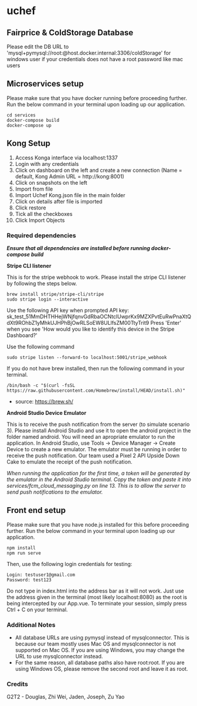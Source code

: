 # uchef

## Fairprice & ColdStorage Database
Please edit the DB URL to 'mysql+pymysql://root:@host.docker.internal:3306/coldStorage' for windows user if your credentials does not have a root password like mac users

## Microservices setup

Please make sure that you have docker running before proceeding further.
Run the below command in your terminal upon loading up our application.

```
cd services
docker-compose build
docker-compose up
```

## Kong Setup

1.   Access Konga interface via localhost:1337
2.   Login with any credentials
3.   Click on dashboard on the left and create a new connection (Name = default, Kong Admin URL = http://kong:8001)
4.   Click on snapshots on the left
5.   Import from file 
6.   Import Uchef Kong.json file in the main folder
7.   Click on details after file is imported
8.   Click restore 
9.   Tick all the checkboxes 
10.  Click Import Objects

### Required dependencies
***Ensure that all dependencies are installed before running docker-compose build***

**Stripe CLI listener**

This is for the stripe webhook to work. Please install the stripe CLI listener by following the steps below.

```
brew install stripe/stripe-cli/stripe
sudo stripe login --interactive
```

Use the following API key when prompted
API key: sk_test_51MmDHTHHejWNjfqnvGdRbaOCNtclUwprKx9MZXPvtEuRwPnaXtQdXt9ROhbZ1yMhkUJHPhBjOwRLSoEW8ULlfsZM00TtyTrit9
Press 'Enter' when you see 'How would you like to identify this device in the Stripe Dashboard?'

Use the following command
```
sudo stripe listen --forward-to localhost:5001/stripe_webhook
```

If you do not have brew installed, then run the following command in your terminal.

```
/bin/bash -c "$(curl -fsSL https://raw.githubusercontent.com/Homebrew/install/HEAD/install.sh)"
```
-   source: https://brew.sh/

**Android Studio Device Emulator**

This is to receive the push notification from the server (to simulate scenario 3). Please install Android Studio and use it to open the android project in the folder named android. You will need an apropriate emulator to run the application. In Android Studio, use Tools -> Device Manager -> Create Device to create a new emulator. The emulator must be running in order to receive the push notification. Our team used a Pixel 2 API Upside Down Cake to emulate the receipt of the push notification.

*When running the application for the first time, a token will be generated by the emulator in the Android Studio terminal. Copy the token and paste it into services/fcm_cloud_messaging.py on line 13. This is to allow the server to send push notifications to the emulator.*

## Front end setup

Please make sure that you have node.js installed for this before proceeding further.
Run the below command in your terminal upon loading up our application.

```
npm install
npm run serve
```

Then, use the following login credentials for testing:

```
Login: testuser1@gmail.com
Password: test123
```

Do not type in index.html into the address bar as it will not work. Just use the address given in the terminal (most likely localhost:8080) as the root is being intercepted by our App.vue.
To terminate your session, simply press Ctrl + C on your terminal.

### Additional Notes
-   All database URLs are using pymysql instead of mysqlconnector. This is because our team mostly uses Mac OS and mysqlconnector is not supported on Mac OS. If you are using Windows, you may change the URL to use mysqlconnector instead.
-   For the same reason, all database paths also have root:root. If you are using Windows OS, please remove the second root and leave it as root.

### Credits

G2T2 - Douglas, Zhi Wei, Jaden, Joseph, Zu Yao
